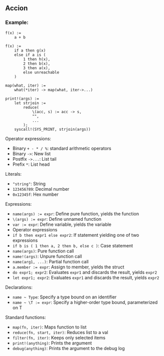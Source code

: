 ## Accion

### Example:

```
f(x) :=
    a + b

f(x) :=
    if a then g(x)
    else if a is (
        1 then h(x),
        2 then b(x),
        3 then a(x),
        else unreachable
    )

map(what, iter) :=
    what(*iter) -> map(what, iter->...)

print!(args) :=
    let strjoin :=
        reduce(
            \(acc, s) := acc -> s,
            "",
            ...
        );
    syscall!(SYS_PRINT, strjoin(args))
```

Operator expressions:
- Binary `+ - * / %`: standard arithmetic operators
- Binary `->`: New list
- Postfix `->...`: List tail
- Prefix `*`: List head

Literals:
- `"string"`: String
- `123456789`: Decimal number
- `0x12345f`: Hex number

Expressions:
- `name(args) := expr`: Define pure function, yields the function
- `\(args) := expr`: Define unnamed function
- `var := expr`: Define variable, yields the variable
- Operator expressions
- `if b then expr1 else expr2`: If statement yielding one of two expressions
- `if b is ( 1 then a, 2 then b, else c )`: Case statement
- `name(args)`: Pure function call
- `name!(args)`: Unpure function call
- `name(arg1, ...)`: Partial function call
- `a.member := expr`: Assign to member, yields the struct
- `do expr1; expr2`: Evaluates `expr1` and discards the result, yields `expr2` 
- `let expr1; expr2`: Evaluates `expr1` and discards the result, yields `expr2` 

Declarations:
- `name ~ Type`: Specify a type bound on an identifier
- `name ~ \T := expr`: Specify a higher-order type bound, parameterized on T

Standard functions:
- `map(fn, iter)`: Maps function to list
- `reduce(fn, start, iter)`: Reduces list to a val
- `filter(fn, iter)`: Keeps only selected items
- `print!(anything)`: Prints the argument
- `debug(anything)`: Prints the argument to the debug log
